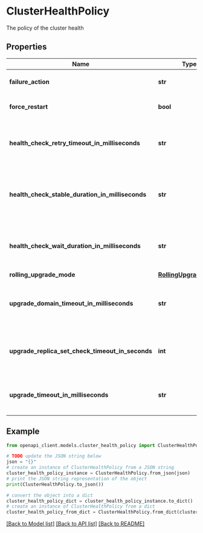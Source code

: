 # ClusterHealthPolicy

The policy of the cluster health

## Properties

Name | Type | Description | Notes
------------ | ------------- | ------------- | -------------
**failure_action** | **str** | The action of the failure | [optional] 
**force_restart** | **bool** | The flag of the force restart | [optional] 
**health_check_retry_timeout_in_milliseconds** | **str** | The milliseconds of the health check retry timeout | [optional] 
**health_check_stable_duration_in_milliseconds** | **str** | The milliseconds of the health check stable duration | [optional] 
**health_check_wait_duration_in_milliseconds** | **str** | The milliseconds of the health check wait duration | [optional] 
**rolling_upgrade_mode** | [**RollingUpgradeMode**](RollingUpgradeMode.md) |  | [optional] 
**upgrade_domain_timeout_in_milliseconds** | **str** | The milliseconds of the upgrade domain timeout | [optional] 
**upgrade_replica_set_check_timeout_in_seconds** | **int** | The seconds of the upgrade replica set check timeout | [optional] 
**upgrade_timeout_in_milliseconds** | **str** | The milliseconds of the upgrade timeout | [optional] 

## Example

```python
from openapi_client.models.cluster_health_policy import ClusterHealthPolicy

# TODO update the JSON string below
json = "{}"
# create an instance of ClusterHealthPolicy from a JSON string
cluster_health_policy_instance = ClusterHealthPolicy.from_json(json)
# print the JSON string representation of the object
print(ClusterHealthPolicy.to_json())

# convert the object into a dict
cluster_health_policy_dict = cluster_health_policy_instance.to_dict()
# create an instance of ClusterHealthPolicy from a dict
cluster_health_policy_from_dict = ClusterHealthPolicy.from_dict(cluster_health_policy_dict)
```
[[Back to Model list]](../README.md#documentation-for-models) [[Back to API list]](../README.md#documentation-for-api-endpoints) [[Back to README]](../README.md)


